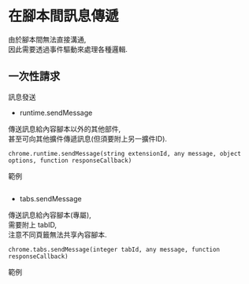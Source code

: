 # 在腳本間訊息傳遞

由於腳本間無法直接溝通,\
因此需要透過事件驅動來處理各種邏輯.

## 一次性請求

訊息發送

- runtime.sendMessage

傳送訊息給內容腳本以外的其他部件,\
甚至可向其他擴件傳遞訊息(但須要附上另一擴件ID).

```
chrome.runtime.sendMessage(string extensionId, any message, object options, function responseCallback)
```

範例

```
```

- tabs.sendMessage

傳送訊息給內容腳本(專屬),\
需要附上 tabID,\
注意不同頁籤無法共享內容腳本.

```
chrome.tabs.sendMessage(integer tabId, any message, function responseCallback)
```

範例

```
```